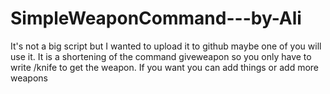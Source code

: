 # SimpleWeaponCommand---by-Ali
It's not a big script but I wanted to upload it to github maybe one of you will use it. It is a shortening of the command giveweapon so you only have to write /knife to get the weapon. If you want you can add things or add more weapons
